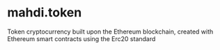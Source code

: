 # mahdi.token
Token cryptocurrency built upon the Ethereum blockchain, created with Ethereum smart contracts using the Erc20 standard

